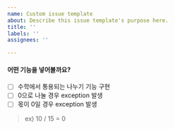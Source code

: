 ```yaml
---
name: Custom issue template
about: Describe this issue template's purpose here.
title: ''
labels: ''
assignees: ''

---
```


#### 어떤 기능을 넣어볼까요?
- [ ] 수학에서 통용되는 나누기 기능 구현
- [ ] 0으로 나눌 경우 exception 발생
- [ ] 몫이 0일 경우 exception 발생
> ex) 10 / 15 = 0

